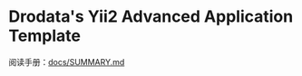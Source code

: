 Drodata's Yii2 Advanced Application Template
===============================

阅读手册：[docs/SUMMARY.md](docs/SUMMARY.md)
